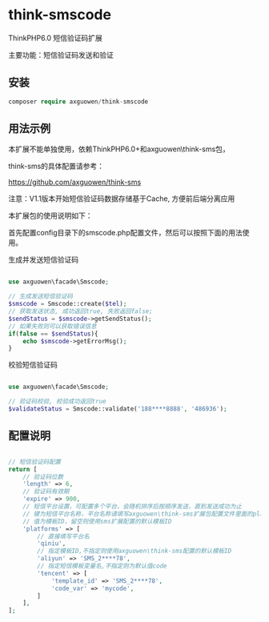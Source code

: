 # think-smscode

ThinkPHP6.0 短信验证码扩展

主要功能：短信验证码发送和验证

## 安装

~~~php
composer require axguowen/think-smscode
~~~

## 用法示例

本扩展不能单独使用，依赖ThinkPHP6.0+和axguowen\think-sms包，

think-sms的具体配置请参考：

https://github.com/axguowen/think-sms

注意：V1.1版本开始短信验证码数据存储基于Cache, 方便前后端分离应用

本扩展包的使用说明如下：

首先配置config目录下的smscode.php配置文件，然后可以按照下面的用法使用。

生成并发送短信验证码

~~~php

use axguowen\facade\Smscode;

// 生成发送短信验证码
$smscode = Smscode::create($tel);
// 获取发送状态, 成功返回true, 失败返回false;
$sendStatus = $smscode->getSendStatus();
// 如果失败则可以获取错误信息
if(false == $sendStatus){
    echo $smscode->getErrorMsg();
}

~~~

校验短信验证码

~~~php

use axguowen\facade\Smscode;

// 验证码校验, 校验成功返回true
$validateStatus = Smscode::validate('188****8888', '486936');

~~~

## 配置说明

~~~php

// 短信验证码配置
return [
    // 验证码位数
    'length' => 6,
    // 验证码有效期
    'expire' => 900,
    // 短信平台设置，可配置多个平台，会随机排序后按顺序发送，直到发送成功为止
    // 键为短信平台名称，平台名称请填写axguowen\think-sms扩展包配置文件里面的platforms配置项的平台名称
    // 值为模板ID，留空则使用sms扩展配置的默认模板ID
    'platforms' => [
        // 直接填写平台名
        'qiniu',
        // 指定模板ID,不指定则使用axguowen\think-sms配置的默认模板ID
        'aliyun' => 'SMS_2****78',
        // 指定短信模板变量名,不指定则为默认值code
        'tencent' => [
            'template_id' => 'SMS_2****78',
            'code_var' => 'mycode',
        ]
    ],
];

~~~